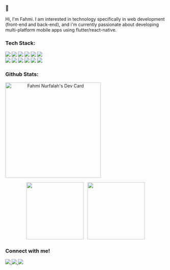 ### 👋

<!--
**superMiii/superMiii** is a ✨ _special_ ✨ repository because its `README.md` (this file) appears on your GitHub profile.

Here are some ideas to get you started:

- 🔭 I’m currently working on ...
- 🌱 I’m currently learning ...
- 👯 I’m looking to collaborate on ...
- 🤔 I’m looking for help with ...
- 💬 Ask me about ...
- 📫 How to reach me: ...
- 😄 Pronouns: ...
- ⚡ Fun fact: ...
-->

Hi, I'm Fahmi. I am interested in technology specifically in web development (front-end and back-end), and i'm currently passionate about developing multi-platform mobile apps using flutter/react-native.

<!-- ### Tools:
<p>
  <img src="https://img.shields.io/badge/OS-Windows-blue?&logo=windows&logoColor=blue">
  <img src="https://img.shields.io/badge/Text%20Editor-Visual%20Studio%20Code-blue?&logo=visual%20studio%20code&logoColor=blue">
  <img src="https://img.shields.io/badge/IDE-Android%20Studio-green?&logo=android%20studio&logoColor=green">
</p>

### Programming Language:
<p>
  <img src="https://img.shields.io/badge/-HTML-black?style=flat&logo=HTML5">
  <img src="https://img.shields.io/badge/-CSS-black?style=flat&logo=CSS3&logoColor=1572B6">
  <img src="https://img.shields.io/badge/-JS-black?style=flat&logo=Javascript">
  <img src="https://img.shields.io/badge/-Dart-black?style=flat&logo=Dart&logoColor=1572B6">
  <img src="https://img.shields.io/badge/-PHP-black?style=flat&logo=PHP&logoColor=474A8A">
  <img src="https://img.shields.io/badge/-Python-black?style=flat&logo=Python&logoColor=FFD43B">
</p> 

### Database:
<p>
  <img src="https://img.shields.io/badge/-MySQL-black?style=flat&logo=mysql">
  <img src="https://img.shields.io/badge/-MongoDB-black?style=flat&logo=mongodb">
  <img src="https://img.shields.io/badge/-PostgreSQL-black?style=flat&logo=postgresql">
  <img src="https://img.shields.io/badge/-Firebase-black?style=flat&logo=firebase">
</p> -->

### Tech Stack:
<p>
  <img src="https://img.shields.io/badge/-Laravel-black?style=flat&logo=laravel">
  <img src="https://img.shields.io/badge/-React-black?style=flat&logo=React">
  <img src="https://img.shields.io/badge/-CodeIgniter-black?style=flat&logo=codeigniter">
  <img src="https://img.shields.io/badge/-Express-black?style=flat&logo=Express&logoColor=ccc">
<!--   <img src="https://img.shields.io/badge/-Flutter-black?style=flat&logo=flutter&logoColor=42A5F5"> -->
  <img src="https://img.shields.io/badge/-MySQL-black?style=flat&logo=mysql">
  <img src="https://img.shields.io/badge/-MongoDB-black?style=flat&logo=mongodb">
<!--   <img src="https://img.shields.io/badge/-Flask-black?style=flat&logo=flask"> -->
  <br>
  <img src="https://img.shields.io/badge/-Bootstrap-black?style=flat&logo=Bootstrap">
  <img src="https://img.shields.io/badge/-NodeJS-black?style=flat&logo=node.js">
  <img src="https://img.shields.io/badge/-HTML-black?style=flat&logo=HTML5">
  <img src="https://img.shields.io/badge/-CSS-black?style=flat&logo=CSS3&logoColor=1572B6">
  <img src="https://img.shields.io/badge/-JS-black?style=flat&logo=Javascript">
<!--   <img src="https://img.shields.io/badge/-Dart-black?style=flat&logo=Dart&logoColor=1572B6"> -->
  <img src="https://img.shields.io/badge/-PHP-black?style=flat&logo=PHP&logoColor=474A8A">
<!--   <img src="https://img.shields.io/badge/-Python-black?style=flat&logo=Python&logoColor=FFD43B"> -->
</p>

### Github Stats:
<a href="https://app.daily.dev/fahminurfalah" align="center"><img src="https://api.daily.dev/devcards/655bed16f7c44b99ab2cd05041264106.png?r=7iu" width="300" alt="Fahmi Nurfalah's Dev Card"/></a>
<p align="center">
  <img height="180px" src="https://github-readme-stats.vercel.app/api?username=superMiii&show_icons=true&theme=dark">
  &nbsp;
  <img height="180px" src="https://github-readme-stats.vercel.app/api/top-langs?username=superMiii&show_icons=true&locale=en&layout=compact&theme=dark">
</p>

<!-- ## Dev Cards:
<div style="display: flex; justify-content: center;">
  <a href="https://app.daily.dev/fahminurfalah"><img src="https://api.daily.dev/devcards/655bed16f7c44b99ab2cd05041264106.png?r=7iu" width="200" alt="Fahmi Nurfalah's Dev Card"/></a>
</div> -->

### Connect with me!
<a href="https://github.com/superMiii/">
  <img src="https://img.shields.io/badge/-Github-black?style=flat&logo=github">
</a>
<a href="https://www.instagram.com/fahminurfalah_/">
  <img src="https://img.shields.io/badge/-Instagram-black?style=flat&logo=instagram">
</a>
<a href="linkedin.com/in/fahmi-nurfalah">
  <img src="https://img.shields.io/badge/-LinkedIn-black?style=flat&logo=linkedin&logoColor=0e76a8">
</a>
